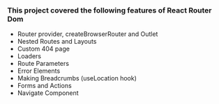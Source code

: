 ### This project covered the following features of React Router Dom

- Router provider, createBrowserRouter and Outlet
- Nested Routes and Layouts
- Custom 404 page
- Loaders
- Route Parameters
- Error Elements
- Making Breadcrumbs (useLocation hook)
- Forms and Actions
- Navigate Component

